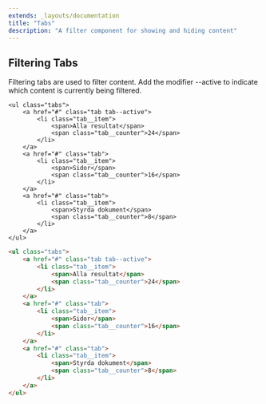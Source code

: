```yaml
---
extends: _layouts/documentation
title: "Tabs"
description: "A filter component for showing and hiding content"
---
```


## Filtering Tabs

Filtering tabs are used to filter content. Add the modifier --active to indicate which content is currently being filtered.

<div class="bg-grey-lightest p-6 rounded my-2">
	
	<ul class="tabs">
		<a href="#" class="tab tab--active">
			<li class="tab__item">
				<span>Alla resultat</span>
				<span class="tab__counter">24</span>
			</li>
		</a>
		<a href="#" class="tab">
			<li class="tab__item">
				<span>Sidor</span>
				<span class="tab__counter">16</span>
			</li>
		</a>
		<a href="#" class="tab">
			<li class="tab__item">
				<span>Styrda dokument</span>
				<span class="tab__counter">8</span>
			</li>
		</a>
	</ul>

</div>


```html
<ul class="tabs">
	<a href="#" class="tab tab--active">
		<li class="tab__item">
			<span>Alla resultat</span>
			<span class="tab__counter">24</span>
		</li>
	</a>
	<a href="#" class="tab">
		<li class="tab__item">
			<span>Sidor</span>
			<span class="tab__counter">16</span>
		</li>
	</a>
	<a href="#" class="tab">
		<li class="tab__item">
			<span>Styrda dokument</span>
			<span class="tab__counter">8</span>
		</li>
	</a>
</ul>
```